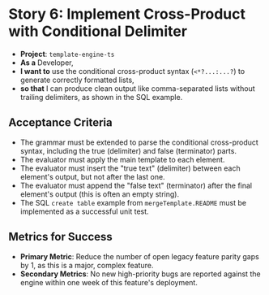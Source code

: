 # Story 6: Implement Cross-Product with Conditional Delimiter

- **Project**: `template-engine-ts`
- **As a** Developer,
- **I want to** use the conditional cross-product syntax (`<*?...:...?`) to generate correctly formatted lists,
- **so that** I can produce clean output like comma-separated lists without trailing delimiters, as shown in the SQL example.

## Acceptance Criteria

-   The grammar must be extended to parse the conditional cross-product syntax, including the true (delimiter) and false (terminator) parts.
-   The evaluator must apply the main template to each element.
-   The evaluator must insert the "true text" (delimiter) between each element's output, but not after the last one.
-   The evaluator must append the "false text" (terminator) after the final element's output (this is often an empty string).
-   The SQL `create table` example from `mergeTemplate.README` must be implemented as a successful unit test.

## Metrics for Success

- **Primary Metric**: Reduce the number of open legacy feature parity gaps by 1, as this is a major, complex feature.
- **Secondary Metrics**: No new high-priority bugs are reported against the engine within one week of this feature's deployment.
